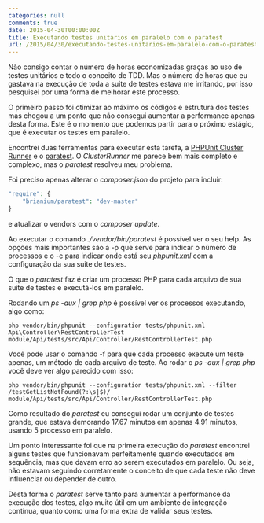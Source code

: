 ```yaml
---
categories: null
comments: true
date: 2015-04-30T00:00:00Z
title: Executando testes unitários em paralelo com o paratest
url: /2015/04/30/executando-testes-unitarios-em-paralelo-com-o-paratest/
---
```


Não consigo contar o número de horas economizadas graças ao uso de testes unitários e todo o conceito de TDD. Mas o número de horas que eu gastava na execução de toda a suite de testes estava me irritando, por isso pesquisei por uma forma de melhorar este processo.

O primeiro passo foi otimizar ao máximo os códigos e estrutura dos testes mas chegou a um ponto que não consegui aumentar a performance apenas desta forma. Este é o momento que podemos partir para o próximo estágio, que é executar os testes em paralelo. 

Encontrei duas ferramentas para executar esta tarefa, a [PHPUnit Cluster Runner](http://www.clusterrunner.com/) e o [paratest](https://github.com/brianium/paratest). O _ClusterRunner_ me parece bem mais completo e complexo, mas o _paratest_ resolveu meu problema. 

Foi preciso apenas alterar o _composer.json_ do projeto para incluir:

``` php
"require": {
    "brianium/paratest": "dev-master"
}
```

e atualizar o vendors com o _composer update_.

Ao executar o comando _./vendor/bin/paratest_ é possível ver o seu help. As opções mais importantes são a -p que serve para indicar o número de processos e o -c para indicar onde está seu _phpunit.xml_ com a configuração da sua suite de testes.

O que o _paratest_ faz é criar um processo PHP para cada arquivo de sua suite de testes e executá-los em paralelo. 

Rodando um _ps -aux | grep php_ é possível ver os processos executando, algo como:

	php vendor/bin/phpunit --configuration tests/phpunit.xml Api\Controller\RestControllerTest module/Api/tests/src/Api/Controller/RestControllerTest.php

Você pode usar o comando -f para que cada processo execute um teste apenas, um método de cada arquivo de teste. Ao rodar o _ps -aux | grep php_ você deve ver algo parecido com isso:

	php vendor/bin/phpunit --configuration tests/phpunit.xml --filter /testGetListNotFound(?:\s|$)/  module/Api/tests/src/Api/Controller/RestControllerTest.php

Como resultado do _paratest_ eu consegui rodar um conjunto de testes grande, que estava demorando 17.67 minutos em apenas 4.91 minutos, usando 5 processo em paralelo. 

Um ponto interessante foi que na primeira execução do _paratest_ encontrei alguns testes que funcionavam perfeitamente quando executados em sequência, mas que davam erro ao serem executados em paralelo. Ou seja, não estavam seguindo corretamente o conceito de que cada teste não deve influenciar ou depender de outro.

Desta forma o _paratest_ serve tanto para aumentar a performance da execução dos testes, algo muito útil em um ambiente de integração contínua, quanto como uma forma extra de validar seus testes.

